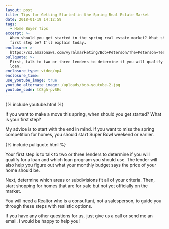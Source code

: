 ```yaml
---
layout: post
title: Tips for Getting Started in the Spring Real Estate Market
date: 2018-01-19 14:12:59
tags:
  - Home Buyer Tips
excerpt: >-
  When should you get started in the spring real estate market? What should your
  first step be? I’ll explain today.
enclosure: >-
  https://s3.amazonaws.com/vyralmarketing/Bob+Peterson/The+Peterson+Team-+Tips+for+Getting+Started+in+the+Spring+Real+Estate+Market.mp4
pullquote: >-
  First, talk to two or three lenders to determine if you will qualify for a
  loan.
enclosure_type: video/mp4
enclosure_time:
use_youtube_image: true
youtube_alternate_image: /uploads/bob-youtube-2.jpg
youtube_code: tCSgA-pvSEs
---
```



{% include youtube.html %}

If you want to make a move this spring, when should you get started? What is your first step?

My advice is to start with the end in mind. If you want to miss the spring competition for homes, you should start Super Bowl weekend or earlier.

{% include pullquote.html %}

Your first step is to talk to two or three lenders to determine if you will qualify for a loan and which loan program you should use. The lender will also help you figure out what your monthly budget says the price of your home should be.

Next, determine which areas or subdivisions fit all of your criteria. Then, start shopping for homes that are for sale but not yet officially on the market.

You will need a Realtor who is a consultant, not a salesperson, to guide you through these steps with realistic options.

If you have any other questions for us, just give us a call or send me an email. I would be happy to help you!